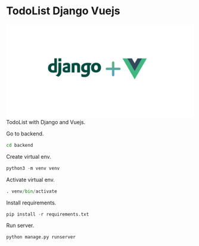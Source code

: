 # TodoList Django Vuejs
![](https://raw.githubusercontent.com/silvajunior/django-vuejs-todo/refs/heads/main/django_vuejs.webp)
TodoList with Django and Vuejs.

Go to backend.
```bash
cd backend
```
Create virtual env.
```python
python3 -m venv venv
```
Activate virtual env.
```python
. venv/bin/activate
```
Install requirements.
```python
pip install -r requirements.txt
```
Run server.
```python
python manage.py runserver
```
